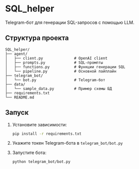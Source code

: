 # SQL_helper

Telegram-бот для генерации SQL-запросов с помощью LLM.

## Структура проекта

```
SQL_helper/
├── agent/
│   ├── client.py              # OpenAI client
│   ├── prompts.py             # SQL-промпты
│   ├── functions.py           # Функции генерации SQL
│   └── pipeline.py            # Основной пайплайн
├── telegram_bot/
│   └── bot.py                 # Telegram-бот
├── data/
│   └── sample_data.py         # Пример схемы БД
├── requirements.txt
└── README.md
```

## Запуск

1. Установите зависимости:
   ```bash
   pip install -r requirements.txt
   ```

2. Укажите токен Telegram-бота в `telegram_bot/bot.py`

3. Запустите бота:
   ```bash
   python telegram_bot/bot.py
   ```